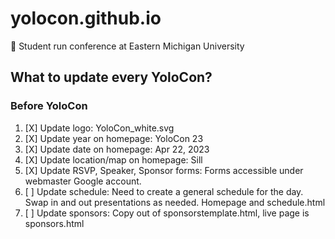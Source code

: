 # yolocon.github.io
🦅 Student run conference at Eastern Michigan University

## What to update every YoloCon?
### Before YoloCon
1. [X] Update logo: YoloCon_white.svg
2. [X] Update year on homepage: YoloCon 23
3. [X] Update date on homepage: Apr 22, 2023
4. [X] Update location/map on homepage: Sill
5. [X] Update RSVP, Speaker, Sponsor forms: Forms accessible under webmaster Google account.
6. [ ] Update schedule: Need to create a general schedule for the day. Swap in and out presentations as needed. Homepage and schedule.html
7. [ ] Update sponsors: Copy out of sponsorstemplate.html, live page is sponsors.html

